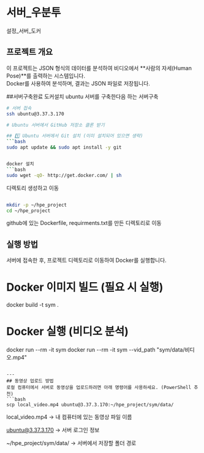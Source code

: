 # 서버_우분투
설정_서버_도커

## 프로젝트 개요
이 프로젝트는 JSON 형식의 데이터를 분석하여 비디오에서 **사람의 자세(Human Pose)**를 출력하는 시스템입니다.  
Docker를 사용하여 분석하며, 결과는 JSON 파일로 저장됩니다.

##서버구축완료 도커설치
ubuntu 서버를 구축한다음 하는 서버구축 

```bash
# 서버 접속
ssh ubuntu@3.37.3.170

# Ubuntu 서버에서 GitHub 저장소 클론 받기

## 1️⃣ Ubuntu 서버에서 Git 설치 (이미 설치되어 있으면 생략)
```bash
sudo apt update && sudo apt install -y git


docker 설치
```bash
sudo wget -qO- http://get.docker.com/ | sh
```

디렉토리 생성하고 이동 
```bash

mkdir -p ~/hpe_project
cd ~/hpe_project
```

github에 있는 Dockerfile, requirments.txt를 만든 디렉토리로 이동




## 실행 방법
서버에 접속한 후, 프로젝트 디렉토리로 이동하여 Docker를 실행합니다.


# Docker 이미지 빌드 (필요 시 실행)
docker build -t sym .

# Docker 실행 (비디오 분석)
docker run --rm -it sym
docker run --rm -it sym --vid_path "sym/data/비디오.mp4"
```

---
## 동영상 업로드 방법
로컬 컴퓨터에서 서버로 동영상을 업로드하려면 아래 명령어를 사용하세요. (PowerShell 추천)
```bash
scp local_video.mp4 ubuntu@3.37.3.170:~/hpe_project/sym/data/
```
local_video.mp4 → 내 컴퓨터에 있는 동영상 파일 이름

ubuntu@3.37.3.170 → 서버 로그인 정보

~/hpe_project/sym/data/ → 서버에서 저장할 폴더 경로
